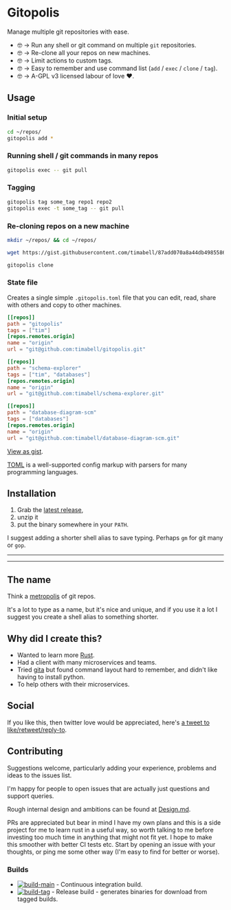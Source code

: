 # Gitopolis

Manage multiple git repositories with ease.

* 🤓 -> Run any shell or git command on multiple `git` repositories.
* 🤓 -> Re-clone all your repos on new machines.
* 🤓 -> Limit actions to custom tags.
* 🤓 -> Easy to remember and use command list (`add` / `exec` / `clone` / `tag`).
* 🤓 -> A-GPL v3 licensed labour of love ❤️.

## Usage

### Initial setup
```sh
cd ~/repos/
gitopolis add *
```

### Running shell / git commands in many repos
```sh
gitopolis exec -- git pull
```

### Tagging

```sh
gitopolis tag some_tag repo1 repo2
gitopolis exec -t some_tag -- git pull
```

### Re-cloning repos on a new machine

```sh
mkdir ~/repos/ && cd ~/repos/

wget https://gist.githubusercontent.com/timabell/87add070a8a44db4985586efe380757d/raw/08be5b3c38190eeed4fda0060818fa39f3c67ee3/.gitopolis.toml

gitopolis clone
```

### State file

Creates a single simple `.gitopolis.toml` file that you can edit, read, share with others and copy to other machines.

```toml
[[repos]]
path = "gitopolis"
tags = ["tim"]
[repos.remotes.origin]
name = "origin"
url = "git@github.com:timabell/gitopolis.git"

[[repos]]
path = "schema-explorer"
tags = ["tim", "databases"]
[repos.remotes.origin]
name = "origin"
url = "git@github.com:timabell/schema-explorer.git"

[[repos]]
path = "database-diagram-scm"
tags = ["databases"]
[repos.remotes.origin]
name = "origin"
url = "git@github.com:timabell/database-diagram-scm.git"
```

[View as gist](https://gist.github.com/timabell/87add070a8a44db4985586efe380757d).

[TOML](https://toml.io/) is a well-supported config markup with parsers for many programming languages.

## Installation

1. Grab the [latest release](https://github.com/timabell/gitopolis/releases/latest),
2. unzip it
3. put the binary somewhere in your `PATH`.

I suggest adding a shorter shell alias to save typing. Perhaps `gm` for git many or `gop`.

---

---

## The name

Think a [metropolis](https://en.wikipedia.org/wiki/Metropolis) of git repos.

It's a lot to type as a name, but it's nice and unique, and if you use it a lot I suggest you create a shell alias to something shorter.

## Why did I create this?

* Wanted to learn more [Rust](https://www.rust-lang.org/).
* Had a client with many microservices and teams.
* Tried [gita](https://github.com/nosarthur/gita) but found command layout hard to remember, and didn't like having to install python.
* To help others with their microservices.

## Social

If you like this, then twitter love would be appreciated, here's [a tweet to like/retweet/reply-to](https://twitter.com/tim_abell/status/1577421122739601408).

## Contributing

Suggestions welcome, particularly adding your experience, problems and ideas to the issues list.

I'm happy for people to open issues that are actually just questions and support queries.

Rough internal design and ambitions can be found at [Design.md](Design.md).

PRs are appreciated but bear in mind I have my own plans and this is a side project for me to learn rust in a useful way, so worth talking to me before investing too much time in anything that might not fit yet. I hope to make this smoother with better CI tests etc. Start by opening an issue with your thoughts, or ping me some other way (I'm easy to find for better or worse).

### Builds

* [![build-main](https://github.com/timabell/gitopolis/actions/workflows/build-main.yml/badge.svg)](https://github.com/timabell/gitopolis/actions/workflows/build-main.yml) - Continuous integration build.
* [![build-tag](https://github.com/timabell/gitopolis/actions/workflows/build-tag.yml/badge.svg)](https://github.com/timabell/gitopolis/actions/workflows/build-tag.yml) - Release build - generates binaries for download from tagged builds.
